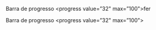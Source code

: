 
Barra de progresso <progress value=”32" max=”100">fer</progress>


Barra de progresso <progress value=”32" max=”100"></progress>
